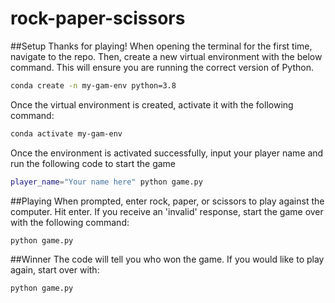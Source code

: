 # rock-paper-scissors

##Setup
Thanks for playing! When opening the terminal for the first time, navigate to the repo. Then, create a new virtual environment with the below command. This will ensure you are running the correct version of Python.
```sh
conda create -n my-gam-env python=3.8
```
Once the virtual environment is created, activate it with the following command:
```sh
conda activate my-gam-env
```

Once the environment is activated successfully, input your player name and run the following code to start the game
```sh
player_name="Your name here" python game.py
```

##Playing
When prompted, enter rock, paper, or scissors to play against the computer. Hit enter. If you receive an 'invalid' response, start the game over with the following command:
```sh
python game.py
```

##Winner
The code will tell you who won the game. If you would like to play again, start over with:
```sh
python game.py
```